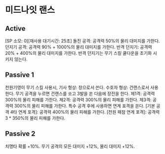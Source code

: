 # 미드나잇 랜스

## Active

[SP 소모: 0][재사용 대기시간: 25초] 돌진 공격: 공격력 50%의 물리 대미지를 가한다.
던지기 공격: 공격력 90% + 1000%의 물리 대미지를 가한다.
반격 던지기: 공격력 20% + 400%의 물리 대미지를 가한다. 반격 던지기는 무기 스킬 쿨다운을 초기화 시키지 않는다.

## Passive 1

천원기영이 무기 스킬 사용시,
기사 형상: 창으로서 쓴다.
수호자 형상: 건랜스로서 사용한다. 무기 공격을 누르면 건랜스를 쏘고 3발을 쏜 다음에 장전을 한다.
제1격: 공격력 300%의 물리 피해를 가한다.
제2격: 공격력 300%의 물리 피해를 가한다.
제3격: 공격력 300%의 물리 피해를 가한다.
특수 공격 후에 사용하면 연계 포격을 쏜다.
[기본 공격 4타 연계 포격]: 공격력 400%의 물리 피해를 가한다.
[천원 패참 연계 포격]: 공격력 3 \* 350%의 물리 피해를 가한다.

## Passive 2

치명타 확률 +10%. 무기 공격의 모든 대미지 +12%, 물리 대미지 +12%.

